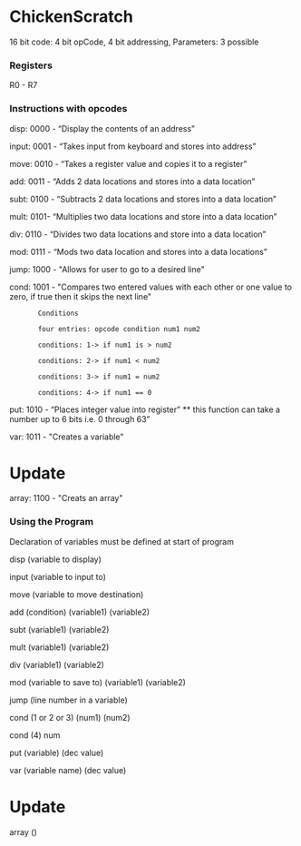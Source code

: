 # ChickenScratch
16 bit code: 4 bit opCode, 4 bit addressing, Parameters: 3 possible
 
### Registers

R0 - R7

### Instructions with opcodes

disp: 0000 - “Display the contents of an address” 

input: 0001 - “Takes input from keyboard and stores into address” 

move: 0010 - “Takes a register value and copies it to a register” 

add: 0011 - “Adds 2 data locations and stores into a data location”

subt: 0100 - “Subtracts 2 data locations and stores into a data location”

mult: 0101- “Multiplies two data locations and store into a data location”

div: 0110 - “Divides two data locations and store into a data location”

mod: 0111 - “Mods two data location and stores into a data locations”

jump: 1000 - "Allows for user to go to a desired line"

cond: 1001 - "Compares two entered values with each other or one value to zero, if true then it skips the next line"

           Conditions 
           
           four entries: opcode condition num1 num2
            
           conditions: 1-> if num1 is > num2
           
           conditions: 2-> if num1 < num2
            
           conditions: 3-> if num1 = num2
            
           conditions: 4-> if num1 == 0 

put: 1010 - “Places integer value into register” ** this function can take a number up to 6 bits i.e. 0 through 63”

var: 1011 - "Creates a variable"

# Update

array: 1100 - "Creats an array"

### Using the Program

Declaration of variables must be defined at start of program

disp   (variable to display)

input  (variable to input to)

move    (variable to move   destination)

add     (condition)   (variable1)   (variable2)

subt    (variable1)   (variable2) 

mult    (variable1)   (variable2) 

div    (variable1)   (variable2)

mod    (variable to save to)  (variable1)   (variable2) 

jump   (line number in a variable)

cond   (1 or 2 or 3) (num1) (num2)

cond   (4) num

put    (variable)  (dec value)

var    (variable name) (dec value) 

# Update
array  ()

